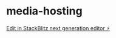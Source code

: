 # media-hosting

[Edit in StackBlitz next generation editor ⚡️](https://stackblitz.com/~/github.com/4ozCy/media-hosting)